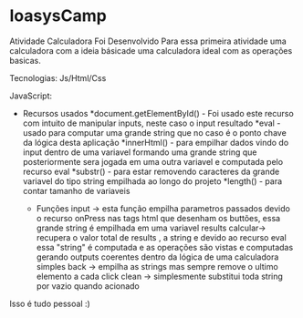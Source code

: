 # IoasysCamp
Atividade Calculadora
Foi Desenvolvido Para essa primeira atividade uma calculadora com a ideia básicade uma calculadora ideal com as operações basicas.

Tecnologias: Js/Html/Css

JavaScript:
   - Recursos usados
       *document.getElementById() -  Foi usado este recurso com intuito de manipular inputs, neste caso o input resultado
      *eval - usado para computar uma grande string que no caso é o ponto chave da lógica desta aplicação
       *innerHtml() - para empilhar dados vindo do input dentro de uma variavel formando uma grande string que posteriormente sera jogada 
         em uma outra variavel e computada pelo recurso eval
        *substr() - para estar removendo caracteres da grande variavel do tipo string empilhada ao longo do projeto
        *length() - para contar tamanho de variaveis
       
     - Funções
       input -> esta função empilha parametros passados devido o recurso onPress nas tags html que desenham os buttões, essa grande string é empilhada em uma variavel results
       calcular-> recupera o valor total de results , a string e devido ao recurso eval essa "string" é computada e as operações são vistas e computadas gerando outputs coerentes
       dentro da lógica de uma calculadora simples
       back -> empilha as strings mas sempre remove o ultimo elemento a cada click 
       clean -> simplesmente substitui toda string por vazio quando acionado
       
   Isso é tudo pessoal :)
  
  
